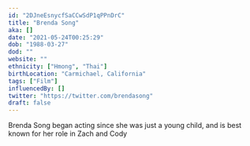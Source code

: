 ```yaml
---
id: "2DJneEsnycfSaCCwSdP1qPPnDrC"
title: "Brenda Song"
aka: []
date: "2021-05-24T00:25:29"
dob: "1988-03-27"
dod: ""
website: ""
ethnicity: ["Hmong", "Thai"]
birthLocation: "Carmichael, California"
tags: ["Film"]
influencedBy: []
twitter: "https://twitter.com/brendasong"
draft: false
---
```


Brenda Song began acting since she was just a young child, and is best known for
her role in Zach and Cody
